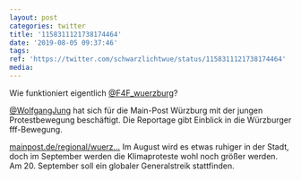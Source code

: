 ```yaml
---
layout: post
categories: twitter
title: '1158311121738174464'
date: '2019-08-05 09:37:46'
tags: 
ref: 'https://twitter.com/schwarzlichtwue/status/1158311121738174464'
media:
---
```

Wie funktioniert eigentlich [@F4F_wuerzburg](https://twitter.com/F4F_wuerzburg)?

[@WolfgangJung](https://twitter.com/WolfgangJung) hat sich für die Main-Post Würzburg mit der jungen Protestbewegung beschäftigt. Die Reportage gibt Einblick in die Würzburger fff-Bewegung.

[mainpost.de/regional/wuerz…](https://www.mainpost.de/regional/wuerzburg/So-funktioniert-Fridays-for-Future-in-Wuerzburg;art735,10288762)
Im August wird es etwas ruhiger in der Stadt, doch im September werden die Klimaproteste wohl noch größer werden. Am 20. September soll ein globaler Generalstreik stattfinden.